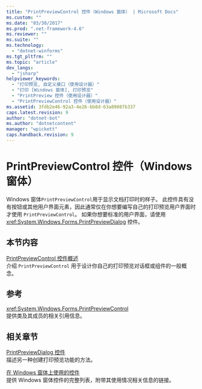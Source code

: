 ```yaml
---
title: "PrintPreviewControl 控件（Windows 窗体） | Microsoft Docs"
ms.custom: ""
ms.date: "03/30/2017"
ms.prod: ".net-framework-4.6"
ms.reviewer: ""
ms.suite: ""
ms.technology: 
  - "dotnet-winforms"
ms.tgt_pltfrm: ""
ms.topic: "article"
dev_langs: 
  - "jsharp"
helpviewer_keywords: 
  - "打印预览, 自定义接口（使用设计器）"
  - "打印 [Windows 窗体], 打印预览"
  - "PrintPreview 控件（使用设计器）"
  - "PrintPreviewControl 控件（使用设计器）"
ms.assetid: 3fdb2e46-92a3-4e26-bb8d-63a89087b337
caps.latest.revision: 9
author: "dotnet-bot"
ms.author: "dotnetcontent"
manager: "wpickett"
caps.handback.revision: 9
---
```

# PrintPreviewControl 控件（Windows 窗体）
Windows 窗体`PrintPreviewControl`用于显示文档打印时的样子。  此控件具有没有按钮或其他用户界面元素，因此通常仅在你想要编写自己的打印预览用户界面时才使用 `PrintPreviewControl`。  如果你想要标准的用户界面，请使用 <xref:System.Windows.Forms.PrintPreviewDialog> 控件。  
  
## 本节内容  
 [PrintPreviewControl 控件概述](../../../../docs/framework/winforms/controls/printpreviewcontrol-control-overview-windows-forms.md)  
 介绍 `PrintPreviewControl` 用于设计你自己的打印预览对话框或组件的一般概念。  
  
## 参考  
 <xref:System.Windows.Forms.PrintPreviewControl>  
 提供类及其成员的相关引用信息。  
  
## 相关章节  
 [PrintPreviewDialog 控件](../../../../docs/framework/winforms/controls/printpreviewdialog-control-windows-forms.md)  
 描述另一种创建打印预览功能的方法。  
  
 [在 Windows 窗体上使用的控件](../../../../docs/framework/winforms/controls/controls-to-use-on-windows-forms.md)  
 提供 Windows 窗体控件的完整列表，附带其使用情况相关信息的链接。